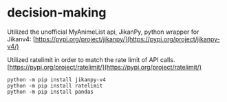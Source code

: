 # decision-making

Utilized the unofficial MyAnimeList api, JikanPy, python wrapper for Jikanv4: [https://pypi.org/project/jikanpy/](https://pypi.org/project/jikanpy-v4/)

Utilized ratelimit in order to match the rate limit of API calls. [https://pypi.org/project/ratelimit/](https://pypi.org/project/ratelimit/)


```
python -m pip install jikanpy-v4
python -m pip install ratelimit
python -m pip install pandas
```
